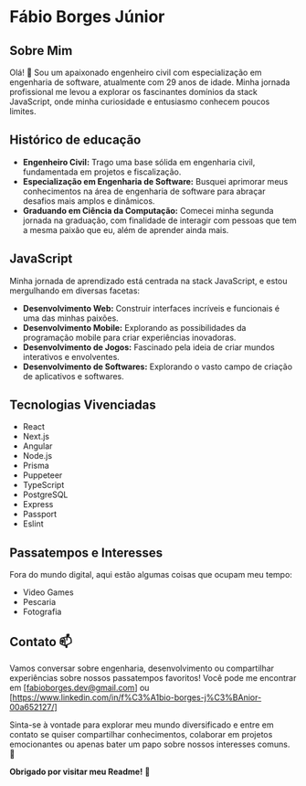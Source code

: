 # Fábio Borges Júnior

## Sobre Mim

Olá! 👋 Sou um apaixonado engenheiro civil com especialização em engenharia de software, atualmente com 29 anos de idade. Minha jornada profissional me levou a explorar os fascinantes domínios da stack JavaScript, onde minha curiosidade e entusiasmo conhecem poucos limites.

## Histórico de educação

- **Engenheiro Civil:** Trago uma base sólida em engenharia civil, fundamentada em projetos e fiscalização.
- **Especialização em Engenharia de Software:** Busquei aprimorar meus conhecimentos na área de engenharia de software para abraçar desafios mais amplos e dinâmicos.
- **Graduando em Ciência da Computação:** Comecei minha segunda jornada na graduação, com finalidade de interagir com pessoas que tem a mesma paixão que eu, além de aprender ainda mais.

## JavaScript

Minha jornada de aprendizado está centrada na stack JavaScript, e estou mergulhando em diversas facetas:

- **Desenvolvimento Web:** Construir interfaces incríveis e funcionais é uma das minhas paixões.
- **Desenvolvimento Mobile:** Explorando as possibilidades da programação mobile para criar experiências inovadoras.
- **Desenvolvimento de Jogos:** Fascinado pela ideia de criar mundos interativos e envolventes.
- **Desenvolvimento de Softwares:** Explorando o vasto campo de criação de aplicativos e softwares.

## Tecnologias Vivenciadas
- React
- Next.js
- Angular
- Node.js
- Prisma
- Puppeteer
- TypeScript
- PostgreSQL
- Express
- Passport
- Eslint

## Passatempos e Interesses 

Fora do mundo digital, aqui estão algumas coisas que ocupam meu tempo:

- Video Games
- Pescaria
- Fotografia

## Contato 📫

Vamos conversar sobre engenharia, desenvolvimento ou compartilhar experiências sobre nossos passatempos favoritos! Você pode me encontrar em [fabioborges.dev@gmail.com] ou [https://www.linkedin.com/in/f%C3%A1bio-borges-j%C3%BAnior-00a652127/]

Sinta-se à vontade para explorar meu mundo diversificado e entre em contato se quiser compartilhar conhecimentos, colaborar em projetos emocionantes ou apenas bater um papo sobre nossos interesses comuns. 🌟

**Obrigado por visitar meu Readme!** 🚀
